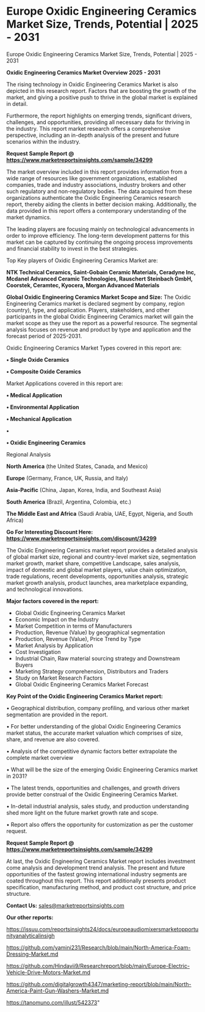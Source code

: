 # Europe Oxidic Engineering Ceramics Market Size, Trends, Potential | 2025 - 2031
Europe Oxidic Engineering Ceramics Market Size, Trends, Potential | 2025 - 2031

<Strong> Oxidic Engineering Ceramics Market Overview 2025 - 2031</strong>

The rising technology in Oxidic Engineering Ceramics Market is also depicted in this research report. Factors that are boosting the growth of the market, and giving a positive push to thrive in the global market is explained in detail.

Furthermore, the report highlights on emerging trends, significant drivers, challenges, and opportunities, providing all necessary data for thriving in the industry. This report market research offers a comprehensive perspective, including an in-depth analysis of the present and future scenarios within the industry.

<strong>Request Sample Report @ <a href=https://www.marketreportsinsights.com/sample/34299>https://www.marketreportsinsights.com/sample/34299</a></strong>

The market overview included in this report provides information from a wide range of resources like government organizations, established companies, trade and industry associations, industry brokers and other such regulatory and non-regulatory bodies. The data acquired from these organizations authenticate the Oxidic Engineering Ceramics research report, thereby aiding the clients in better decision making. Additionally, the data provided in this report offers a contemporary understanding of the market dynamics.

The leading players are focusing mainly on technological advancements in order to improve efficiency. The long-term development patterns for this market can be captured by continuing the ongoing process improvements and financial stability to invest in the best strategies.

Top Key players of Oxidic Engineering Ceramics Market are:

<strong>NTK Technical Ceramics, Saint-Gobain Ceramic Materials, Ceradyne Inc, Mcdanel Advanced Ceramic Technologies, Rauschert Steinbach GmbH, Coorstek, Ceramtec, Kyocera, Morgan Advanced Materials</strong>

<strong><b>Global Oxidic Engineering Ceramics Market Scope and Size:</b></strong>
The Oxidic Engineering Ceramics market is declared segment by company, region (country), type, and application. Players, stakeholders, and other participants in the global Oxidic Engineering Ceramics market will gain the market scope as they use the report as a powerful resource. The segmental analysis focuses on revenue and product by type and application and the forecast period of 2025-2031.

Oxidic Engineering Ceramics Market Types covered in this report are:

<strong>•  Single Oxide Ceramics

•  Composite Oxide Ceramics</strong>

Market Applications covered in this report are:

<strong>•  Medical Application

•  Environmental Application

•  Mechanical Application

•  

•  Oxidic Engineering Ceramics</strong> 

Regional Analysis

<strong>North America</strong> (the United States, Canada, and Mexico)

<strong>Europe</strong> (Germany, France, UK, Russia, and Italy)

<strong>Asia-Pacific</strong> (China, Japan, Korea, India, and Southeast Asia)

<strong>South America</strong> (Brazil, Argentina, Colombia, etc.)

<strong>The Middle East and Africa</strong> (Saudi Arabia, UAE, Egypt, Nigeria, and South Africa)

<strong>Go For Interesting Discount Here: <a href=https://www.marketreportsinsights.com/discount/34299>https://www.marketreportsinsights.com/discount/34299</a></strong>

The Oxidic Engineering Ceramics market report provides a detailed analysis of global market size, regional and country-level market size, segmentation market growth, market share, competitive Landscape, sales analysis, impact of domestic and global market players, value chain optimization, trade regulations, recent developments, opportunities analysis, strategic market growth analysis, product launches, area marketplace expanding, and technological innovations.

<strong><b>Major factors covered in the report:</b></strong>
<ul>
  <li>Global Oxidic Engineering Ceramics Market </li>
  <li>Economic Impact on the Industry</li>
  <li>Market Competition in terms of Manufacturers</li>
  <li>Production, Revenue (Value) by geographical segmentation</li>
  <li>Production, Revenue (Value), Price Trend by Type</li>
  <li>Market Analysis by Application</li>
  <li>Cost Investigation</li>
  <li>Industrial Chain, Raw material sourcing strategy and Downstream Buyers</li>
  <li>Marketing Strategy comprehension, Distributors and Traders</li>
  <li>Study on Market Research Factors</li>
  <li>Global Oxidic Engineering Ceramics Market Forecast</li>
</ul>

<strong><b>Key Point of the Oxidic Engineering Ceramics Market report:</b></strong>

• Geographical distribution, company profiling, and various other market segmentation are provided in the report.

• For better understanding of the global Oxidic Engineering Ceramics market status, the accurate market valuation which comprises of size, share, and revenue are also covered.

• Analysis of the competitive dynamic factors better extrapolate the complete market overview

• What will be the size of the emerging Oxidic Engineering Ceramics market in 2031?

• The latest trends, opportunities and challenges, and growth drivers provide better construal of the Oxidic Engineering Ceramics Market.

• In-detail industrial analysis, sales study, and production understanding shed more light on the future market growth rate and scope.

• Report also offers the opportunity for customization as per the customer request.

<strong>Request Sample Report @ <a href=https://www.marketreportsinsights.com/sample/34299>https://www.marketreportsinsights.com/sample/34299</a></strong>

At last, the Oxidic Engineering Ceramics Market report includes investment come analysis and development trend analysis. The present and future opportunities of the fastest growing international industry segments are coated throughout this report. This report additionally presents product specification, manufacturing method, and product cost structure, and price structure.

<strong>Contact Us:</strong>
sales@marketreportsinsights.com

<strong>Our other reports:</strong>

<a href=https://issuu.com/reportsinsights24/docs/europeaudiomixersmarketopportunityanalyticalinsigh>https://issuu.com/reportsinsights24/docs/europeaudiomixersmarketopportunityanalyticalinsigh</a>

<a href=https://github.com/yamini231/Research/blob/main/North-America-Foam-Dressing-Market.md>https://github.com/yamini231/Research/blob/main/North-America-Foam-Dressing-Market.md</a>

<a href=https://github.com/Hindavii9/Researchreport/blob/main/Europe-Electric-Vehicle-Drive-Motors-Market.md>https://github.com/Hindavii9/Researchreport/blob/main/Europe-Electric-Vehicle-Drive-Motors-Market.md</a>

<a href=https://github.com/digitalgrowth4347/marketing-report/blob/main/North-America-Paint-Gun-Washers-Market.md>https://github.com/digitalgrowth4347/marketing-report/blob/main/North-America-Paint-Gun-Washers-Market.md</a>

<a href=https://tanomuno.com/illust/542373>https://tanomuno.com/illust/542373</a>"
